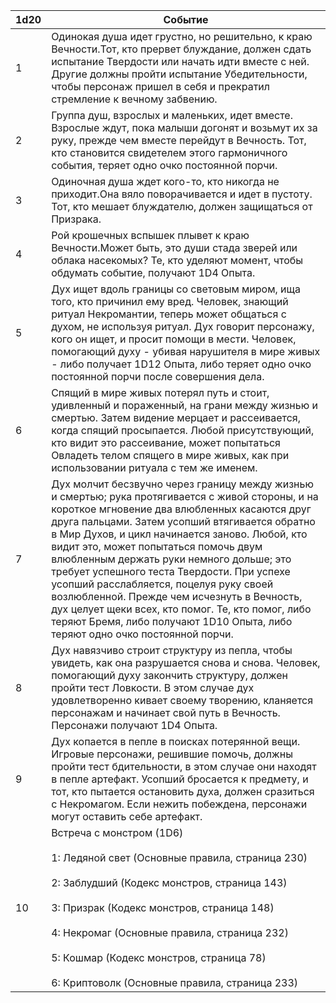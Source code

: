 

| 1d20 | Событие |
| ---- | ---- |
| 1 | Одинокая душа идет грустно, но решительно, к краю Вечности.Тот, кто прервет блуждание, должен сдать испытание Твердости или начать идти вместе с ней. Другие должны пройти испытание Убедительности, чтобы персонаж пришел в себя и прекратил стремление к вечному забвению. |
| 2 | Группа душ, взрослых и маленьких, идет вместе. Взрослые ждут, пока малыши догонят и возьмут их за руку, прежде чем вместе перейдут в Вечность. Тот, кто становится свидетелем этого гармоничного события, теряет одно очко постоянной порчи. |
| 3 | Одиночная душа ждет кого-то, кто никогда не приходит.Она вяло поворачивается и идет в пустоту. Тот, кто мешает блуждателю, должен защищаться от Призрака. |
| 4 | Рой крошечных вспышек плывет к краю Вечности.Может быть, это души стада зверей или облака насекомых? Те, кто уделяют момент, чтобы обдумать событие, получают 1D4 Опыта. |
| 5 | Дух ищет вдоль границы со световым миром, ища того, кто причинил ему вред. Человек, знающий ритуал Некромантии, теперь может общаться с духом, не используя ритуал. Дух говорит персонажу, кого он ищет, и просит помощи в мести. Человек, помогающий духу - убивая нарушителя в мире живых - либо получает 1D12 Опыта, либо теряет одно очко постоянной порчи после совершения дела. |
| 6 | Спящий в мире живых потерял путь и стоит, удивленный и пораженный, на грани между жизнью и смертью. Затем видение мерцает и рассеивается, когда спящий просыпается. Любой присутствующий, кто видит это рассеивание, может попытаться Овладеть телом спящего в мире живых, как при использовании ритуала с тем же именем. |
| 7 | Дух молчит бесзвучно через границу между жизнью и смертью; рука протягивается с живой стороны, и на короткое мгновение два влюбленных касаются друг друга пальцами. Затем усопший втягивается обратно в Мир Духов, и цикл начинается заново. Любой, кто видит это, может попытаться помочь двум влюбленным держать руки немного дольше; это требует успешного теста Твердости. При успехе усопший расслабляется, поцелуя руку своей возлюбленной. Прежде чем исчезнуть в Вечность, дух целует щеки всех, кто помог. Те, кто помог, либо теряют Бремя, либо получают 1D10 Опыта, либо теряют одно очко постоянной порчи. |
| 8 | Дух навязчиво строит структуру из пепла, чтобы увидеть, как она разрушается снова и снова. Человек, помогающий духу закончить структуру, должен пройти тест Ловкости. В этом случае дух удовлетворенно кивает своему творению, кланяется персонажам и начинает свой путь в Вечность. Персонажи получают 1D4 Опыта. |
| 9 | Дух копается в пепле в поисках потерянной вещи. Игровые персонажи, решившие помочь, должны пройти тест бдительности, в этом случае они находят в пепле артефакт. Усопший бросается к предмету, и тот, кто пытается остановить духа, должен сразиться с Некромагом. Если нежить побеждена, персонажи могут оставить себе артефакт. |
| 10 | Встреча с монстром (1D6)<br><br>1: Ледяной свет (Основные правила, страница 230)<br><br>2: Заблудший (Кодекс монстров, страница 143)<br><br>3: Призрак (Кодекс монстров, страница 148)<br><br>4: Некромаг (Основные правила, страница 232)<br><br>5: Кошмар (Кодекс монстров, страница 78)<br><br>6: Криптоволк (Основные правила, страница 233) |
